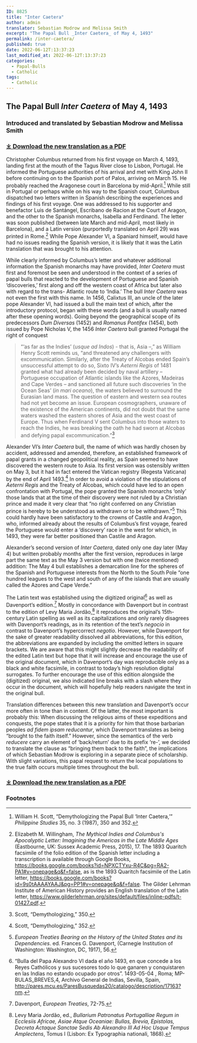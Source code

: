 ```yaml
---
ID: 8825
title: "Inter Caetera"
author: admin
translator: Sebastian Modrow and Melissa Smith
excerpt: "The Papal Bull _Inter Caetera_ of May 4, 1493"
permalink: /inter-caetera/
published: true
date: 2022-06-12T:13:37:23
last_modified_at: 2022-06-12T:13:37:23
categories:
  - Papal-Bulls
  - Catholic
tags:
  - Catholic
---
```

## The Papal Bull _Inter Caetera_ of May 4, 1493

### Introduced and translated by Sebastian Modrow and Melissa Smith

### [⤓ Download the new translation as a PDF ](/assets/pdfs/Inter_Caetera_Modrow&Smith.pdf)

Christopher Columbus returned from his first voyage on March 4, 1493, landing first at the mouth of the Tagus River close to Lisbon, Portugal. He informed the Portuguese authorities of his arrival and met with King John II before continuing on to the Spanish port of Palos, arriving on March 15. He probably reached the Aragonese court in Barcelona by mid-April.[^1] While still in Portugal or perhaps while on his way to the Spanish court, Columbus dispatched two letters written in Spanish describing the experiences and findings of his first voyage. One was addressed to his supporter and benefactor Luis de Santángel, Escribano de Racion at the Court of Aragon, and the other to the Spanish monarchs, Isabella and Ferdinand. The letter was soon published (between late March and mid-April, most likely in Barcelona), and a Latin version (purportedly translated on April 29) was printed in Rome.[^2] While Pope Alexander VI, a Spaniard himself, would have had no issues reading the Spanish version, it is likely that it was the Latin translation that was brought to his attention.

While clearly informed by Columbus’s letter and whatever additional information the Spanish monarchs may have provided, _Inter Caetera_ must first and foremost be seen and understood in the context of a series of papal bulls that reacted to the development of Portuguese and Spanish ‘discoveries,’ first along and off the western coast of Africa but later also with regard to the trans- Atlantic route to ‘India.’ The bull _Inter Caetera_ was not even the first with this name. In 1456, Calixtus III, an uncle of the later pope Alexander VI, had issued a bull the main text of which, after the introductory protocol, began with these words (and a bull is usually named after these opening words). Going beyond the geographical scope of its predecessors _Dum Diversas_ (1452) and _Romanus Pontifex_ (1454), both issued by Pope Nicholas V, the 1456 _Inter Caetera_ bull granted Portugal the right of conquest

  > “‘as far as the Indies’ (_usque ad Indos_) - that is, Asia –,” as William Henry Scott reminds us, “and threatened any challengers with excommunication. Similarly, after the Treaty of Alcobas ended Spain’s unsuccessful attempt to do so, Sixto IV’s _Aeterni Regis_ of 1481 granted what had already been decided by naval artillery – Portuguese occupation of Atlantic islands like the Azores, Madeiras and Cape Verdes – and sanctioned all future such discoveries ‘in the Ocean Seas’ (_in mari oceano_), the waters believed to surround the Eurasian land mass. The question of eastern and western sea routes had not yet become an issue. European cosmographers, unaware of the existence of the American continents, did not doubt that the same waters washed the eastern shores of Asia and the west coast of Europe. Thus when Ferdinand V sent Columbus into those waters to reach the Indies, he was breaking the oath he had sworn at Alcobas and defying papal excommunication.”[^3]

Alexander VI’s _Inter Caetera_ bull, the name of which was hardly chosen by accident, addressed and amended, therefore, an established framework of papal grants in a changed geopolitical reality, as Spain seemed to have discovered the western route to Asia. Its first version was ostensibly written on May 3, but it had in fact entered the Vatican registry (Regesta Vaticana) by the end of April 1493.[^4] In order to avoid a violation of the stipulations of _Aeterni Regis_ and the Treaty of Alcobas, which could have led to an open confrontation with Portugal, the pope granted the Spanish monarchs ‘only’ those lands that at the time of their discovery were not ruled by a Christian prince and made it very clear that “no right conferred on any Christian prince is hereby to be understood as withdrawn or to be withdrawn.”[^5] This could hardly have been satisfactory to the crowns of Castile and Aragon, who, informed already about the results of Columbus’s first voyage, feared the Portuguese would enter a ‘discovery’ race in the west for which, in 1493, they were far better positioned than Castile and Aragon.

Alexander’s second version of _Inter Caetera_, dated only one day later (May 4) but written probably months after the first version, reproduces in large part the same text as the May 3 version but with one (twice mentioned) addition: The May 4 bull establishes a demarcation line for the spheres of the Spanish and Portuguese interests from the North to the South Pole “one hundred leagues to the west and south of any of the islands that are usually called the Azores and Cape Verde.”

The Latin text was established using the digitized original[^6] as well as Davenport’s edition.[^7] Mostly in concordance with Davenport but in contrast to the edition of Levy Maria Jordão,[^8] it reproduces the original’s 15th-century Latin spelling as well as its capitalizations and only rarely disagrees with Davenport’s readings, as in its retention of the text’s _negocio_ in contrast to Davenport’s hypercorrect _negotio_. However, while Davenport for the sake of greater readability dissolved all abbreviations, for this edition, the abbreviations are expanded by including the omitted letters in square brackets. We are aware that this might slightly decrease the readability of the edited Latin text but hope that it will increase and encourage the use of the original document, which in Davenport’s day was reproducible only as a black and white facsimile, in contrast to today’s high resolution digital surrogates. To further encourage the use of this edition alongside the (digitized) original, we also indicated line breaks with a slash where they occur in the document, which will hopefully help readers navigate the text in the original bull.

Translation differences between this new translation and Davenport’s occur more often in tone than in content. Of the latter, the most important is probably this: When discussing the religious aims of these expeditions and conquests, the pope states that it is a priority for him that those barbarian peoples _ad fidem ipsam reducantur_, which Davenport translates as being “brought to the faith itself.” However, since the semantics of the verb _reducere_ carry an element of ‘back/return’ due to its prefix ‘re-’, we decided to translate the clause as “bringing them back to the faith”, the implications of which Sebastian Modrow is exploring in a separate piece of scholarship. With slight variations, this papal request to return the local populations to the true faith occurs multiple times throughout the bull.

### [⤓ Download the new translation as a PDF ](/assets/pdfs/Inter_Caetera_Modrow&Smith.pdf)

### Footnotes

[^1]: William H. Scott, “Demythologizing the Papal Bull ‘Inter Caetera,’” _Philippine Studies_ 35, no. 3 (1987), 350 and 352.
[^2]: Elizabeth M. Willingham, _The Mythical Indies and Columbus's Apocalyptic Letter: Imagining the Americas in the Late Middle Ages_ (Eastbourne, UK: Sussex Academic Press, 2015), 17. The 1893 Quaritch facsimile of the folio edition of the Spanish letter including a transcription is available through Google Books, <https://books.google.com/books?id=NPXCTYxu-R4C&pg=RA2-PA1#v=onepage&q&f=false>, as is the 1893 Quaritch facsimile of the Latin letter, <https://books.google.com/books?id=9s0tAAAAYAAJ&pg=PP1#v=onepage&q&f=false>. The Gilder Lehrman Institute of American History provides an English translation of the Latin letter, <https://www.gilderlehrman.org/sites/default/files/inline-pdfs/t-01427.pdf>.
[^3]: Scott, “Demythologizing,” 350.
[^4]: Scott, “Demythologizing,” 352.
[^5]: _European Treaties Bearing on the History of the United States and its Dependencies_. ed. Frances G. Davenport, (Carnegie Institution of Washington: Washington, DC, 1917), 56.
[^6]: “Bulla del Papa Alexandro VI dada el año 1493, en que concede a los Reyes Cathólicos y sus sucesores todo lo que ganaren y conquistaren en las Indias no estando ocupado por otros”. 1493-05-04 , Roma; MP-BULAS\_BREVES,4, Archivo General de Indias, Sevilla, Spain, <http://pares.mcu.es/ParesBusquedas20/catalogo/description/17163?nm>.
[^7]: Davenport, _European Treaties_, 72-75.
[^8]: Levy Maria Jordão, ed., _Bullarium Patronatus Portugalliae Regum in Ecclesiis Africae, Asiae Atque Oceaniae: Bullas, Brevia, Epistolas, Decreta Actaque Sanctae Sedis Ab Alexandro III Ad Hoc Usque Tempus Amplectens_, Tomus I (Lisbon: Ex Typographia nationali, 1868).
